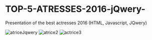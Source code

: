 # TOP-5-ATRESSES-2016-jQwery-
Presentation of the best actresses 2016 (HTML, Javascript, JQwery)

![atriceJqwery](https://user-images.githubusercontent.com/84315824/146131496-aed6da17-6aa7-43a8-9178-212630304b45.JPG)
![atrice2](https://user-images.githubusercontent.com/84315824/146131500-b6fe388d-6be5-4f72-9636-d06739fa7d1d.JPG)
![actrice3](https://user-images.githubusercontent.com/84315824/146131508-15564d9f-8cb6-4512-b71f-eb067073f54c.JPG)
